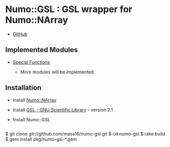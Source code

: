 # Numo::GSL : GSL wrapper for Numo::NArray

* [GitHub](https://github.com/masa16/numo-gsl)

## Implemented Modules

* [Special Functions](https://www.gnu.org/software/gsl/manual/html_node/Special-Functions.html)

  * More modules will be implemented.

## Installation

* Install [Numo::NArray](https://github.com/masa16/numo-narray)
* Install [GSL - GNU Scientific Library](http://www.gnu.org/software/gsl/) - version 2.1

* Install Numo::GSL
  ```shell
$ git clone git://github.com/masa16/numo-gsl.git
$ cd numo-gsl
$ rake build
$ gem install pkg/numo-gsl-*.gem
```
